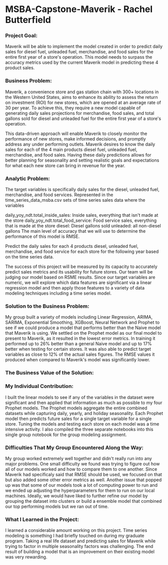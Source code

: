 # MSBA-Capstone-Maverik - Rachel Butterfield

### Project Goal: 

Maverik will be able to implement the model created in order to predict daily sales for diesel fuel, unleaded fuel, merchandise, and food sales for the entire first year of a store's operation. This model needs to surpass the accuracy metrics used by the current Maverik model in predicting these 4 product sales.

### Business Problem: 

Maverik, a convenience store and gas station chain with 300+ locations in the Western United States, aims to enhance its ability to assess the return on investment (ROI) for new stores, which are opened at an average rate of 30 per year. To achieve this, they require a new model capable of generating daily sales projections for merchandise, food sales, and total gallons sold for diesel and unleaded fuel for the entire first year of a store's operation.

This data-driven approach will enable Maverik to closely monitor the performance of new stores, make informed decisions, and promptly address any under performing outlets. Maverik desires to know the daily sales for each of the 4 main products diesel fuel, unleaded fuel, merchandise, and food sales. Having these daily predictions allows for better planning for seasonality and setting realistic goals and expectations for what each new store can bring in revenue for the year.

### Analytic Problem: 

The target variables is specifically daily sales for the diesel, unleaded fuel, merchandise, and food services. Represented in the time_series_data_msba.csv sets of time series sales data where the variables

daily_yoy_ndt.total_inside_sales: Inside sales, everything that isn't made at the store
daily_yoy_ndt.total_food_service: Food service sales, everything that is made at the store
diesel: Diesel gallons sold
unleaded: all non-diesel gallons
The main level of accuracy that we will use to determine the performance of this model is RMSE. 

Predict the daily sales for each 4 products diesel, unleaded fuel, merchandise, and food service for each store for the following year based on the time series data.

The success of this project will be measured by its capacity to accurately predict sales metrics and its usability for future stores. Our team will be judging our model based on RSME results. Since our target variables are numeric, we will explore which data features are significant via a linear regression model and then apply those features to a variety of data modeling techniques including a time series model.

### Solution to the Business Problem:

My group built a variety of models including Linear Regression, ARIMA, SARIMA, Exponential Smoothing, XGBoost, Neural Network and Prophet to see if we could produce a model that performs better than the Naive model that Maverik is using. We settled on the Prophet model as our final model to present to Maverik, as it resulted in the lowest error metrics. In training it performed up to 26% better than a general Naive model and up to 17% better when testing for certain stores. It was also able to predict target variables as close to 12% of the actual sales figures. The RMSE values it produced when compared to Maverik's model was significantly lower. 

### The Business Value of the Solution:



### My Individual Contribution: 

I built the linear models to see if any of the variables in the dataset were significant and then applied that information as much as possible to my four Prophet models. The Prophet models aggregate the entire combined datasets while capturing daily, yearly, and holiday seasonality. Each Prophet model then predicts future sales for a single target variable for a single store. Tuning the models and testing each store on each model was a time intensive activity. I also compiled the three separate notebooks into this single group notebook for the group modeling assignment.

### Difficulties That My Group Encountered Along the Way:

My group worked extremely well together and didn't really run into any major problems. One small difficulty we found was trying to figure out how all of our models worked and how to compare them to one another. Since Maverik had specificaly said that RMSE should be used, we focused on that but also added some other error metrics as well. Another issue that popped up was that some of our models took a lot of computing power to run and we ended up adjusting the hyperparameters for them to run on our local machines. Ideally, we would have liked to further refine our model by grouping the dataset into clusters or build a ensemble model that combined our top performing models but we ran out of time. 

### What I Learned in the Project:

I learned a considerable amount working on this project. Time series modeling is something I had briefly touched on during my graduate program. Taking a real life dataset and predicting sales for Maverik while trying to factor in multiple seasonality factors was challenging. The end result of building a model that is an improvement on their existing model was very rewarding. 
